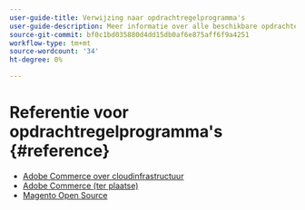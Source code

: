 ```yaml
---
user-guide-title: Verwijzing naar opdrachtregelprogramma's
user-guide-description: Meer informatie over alle beschikbare opdrachten, argumenten en opties voor Adobe Commerce en Magento Open Source-opdrachtregelprogramma's.
source-git-commit: bf0c1bd035880d4dd15db0af6e875aff6f9a4251
workflow-type: tm+mt
source-wordcount: '34'
ht-degree: 0%

---
```



# Referentie voor opdrachtregelprogramma&#39;s {#reference}

- [Adobe Commerce over cloudinfrastructuur](commerce.md)
- [Adobe Commerce (ter plaatse)](commerce-on-premises.md)
- [Magento Open Source](magento-open-source.md)
